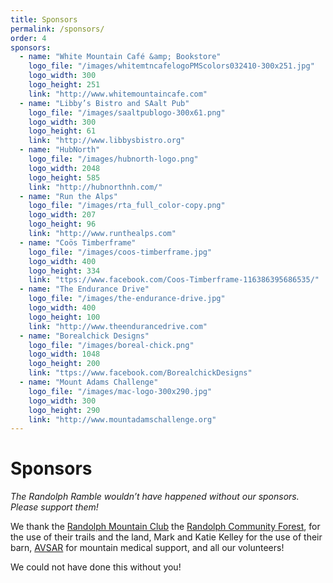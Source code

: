 ```yaml
---
title: Sponsors
permalink: /sponsors/
order: 4
sponsors: 
  - name: "White Mountain Café &amp; Bookstore"
    logo_file: "/images/whitemtncafelogoPMScolors032410-300x251.jpg"
    logo_width: 300
    logo_height: 251
    link: "http://www.whitemountaincafe.com"
  - name: "Libby’s Bistro and SAalt Pub"
    logo_file: "/images/saaltpublogo-300x61.png"
    logo_width: 300
    logo_height: 61
    link: "http://www.libbysbistro.org"
  - name: "HubNorth"
    logo_file: "/images/hubnorth-logo.png"
    logo_width: 2048
    logo_height: 585
    link: "http://hubnorthnh.com/"
  - name: "Run the Alps"
    logo_file: "/images/rta_full_color-copy.png"
    logo_width: 207
    logo_height: 96
    link: "http://www.runthealps.com"
  - name: "Coös Timberframe"
    logo_file: "/images/coos-timberframe.jpg"
    logo_width: 400
    logo_height: 334
    link: "ttps://www.facebook.com/Coos-Timberframe-116386395686535/"
  - name: "The Endurance Drive"
    logo_file: "/images/the-endurance-drive.jpg"
    logo_width: 400
    logo_height: 100
    link: "http://www.theendurancedrive.com"
  - name: "Borealchick Designs"
    logo_file: "/images/boreal-chick.png"
    logo_width: 1048
    logo_height: 200
    link: "ttps://www.facebook.com/BorealchickDesigns"
  - name: "Mount Adams Challenge"
    logo_file: "/images/mac-logo-300x290.jpg"
    logo_width: 300
    logo_height: 290
    link: "http://www.mountadamschallenge.org"
---
```


# Sponsors

_The Randolph Ramble wouldn’t have happened without our sponsors. Please support them!_ 

We thank the [Randolph Mountain Club](http://randolphmountainclub.org) the [Randolph Community Forest](http://randolphforest.org), for the use of their trails and the land, Mark and Katie Kelley for the use of their barn, [AVSAR](https://www.facebook.com/pages/Androscoggin-Valley-Search-and-Rescue/163437667019413) for mountain medical support, and all our volunteers! 

We could not have done this without you!

